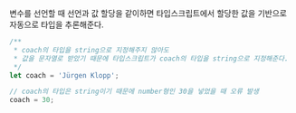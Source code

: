 변수를 선언할 때 선언과 값 할당을 같이하면 타입스크립트에서 할당한 값을 기반으로  
자동으로 타입을 추론해준다.

```typescript
/**
 * coach의 타입을 string으로 지정해주지 않아도
 * 값을 문자열로 받았기 때문에 타입스크립트가 coach의 타입을 string으로 지정해준다.
 */
let coach = 'Jürgen Klopp';

// coach의 타입은 string이기 때문에 number형인 30을 넣었을 때 오류 발생
coach = 30;
```
